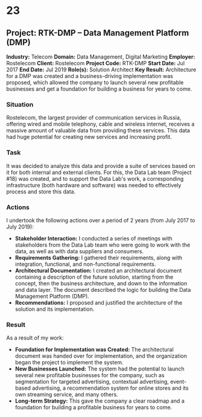# 23
## Project: RTK-DMP – Data Management Platform (DMP)

**Industry:** Telecom
**Domain:** Data Management, Digital Marketing
**Employer:** Rostelecom
**Client:** Rostelecom
**Project Code:** RTK-DMP
**Start Date:** Jul 2017
**End Date:** Jul 2019
**Role(s):** Solution Architect
**Key Result:** Architecture for a DMP was created and a business-driving implementation was proposed, which allowed the company to launch several new profitable businesses and get a foundation for building a business for years to come.

### Situation
Rostelecom, the largest provider of communication services in Russia, offering wired and mobile telephony, cable and wireless internet, receives a massive amount of valuable data from providing these services. This data had huge potential for creating new services and increasing profit.

### Task
It was decided to analyze this data and provide a suite of services based on it for both internal and external clients. For this, the Data Lab team (Project #18) was created, and to support the Data Lab's work, a corresponding infrastructure (both hardware and software) was needed to effectively process and store this data.

### Actions
I undertook the following actions over a period of 2 years (from July 2017 to July 2019):
* **Stakeholder Interaction:** I conducted a series of meetings with stakeholders from the Data Lab team who were going to work with the data, as well as with data suppliers and consumers.
* **Requirements Gathering:** I gathered their requirements, along with integration, functional, and non-functional requirements.
* **Architectural Documentation:** I created an architectural document containing a description of the future solution, starting from the concept, then the business architecture, and down to the information and data layer. The document described the logic for building the Data Management Platform (DMP).
* **Recommendations:** I proposed and justified the architecture of the solution and its implementation.

### Result
As a result of my work:
* **Foundation for Implementation was Created:** The architectural document was handed over for implementation, and the organization began the project to implement the system.
* **New Businesses Launched:** The system had the potential to launch several new profitable businesses for the company, such as segmentation for targeted advertising, contextual advertising, event-based advertising, a recommendation system for online stores and its own streaming service, and many others.
* **Long-term Strategy:** This gave the company a clear roadmap and a foundation for building a profitable business for years to come.

